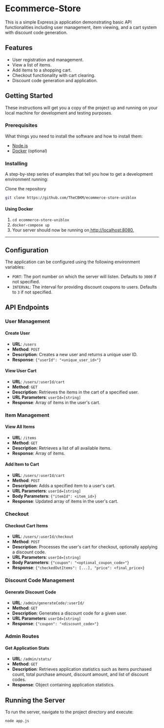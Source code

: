 # Ecommerce-Store

This is a simple Express.js application demonstrating basic API functionalities including user management, item viewing, and a cart system with discount code generation.

## Features

- User registration and management.
- View a list of items.
- Add items to a shopping cart.
- Checkout functionality with cart clearing.
- Discount code generation and application.

## Getting Started

These instructions will get you a copy of the project up and running on your local machine for development and testing purposes.

### Prerequisites

What things you need to install the software and how to install them:

- [Node.js](https://nodejs.org/)
- [Docker](https://www.docker.com/) (optional)

### Installing

A step-by-step series of examples that tell you how to get a development environment running:

Clone the repository

```bash
git clone https://github.com/TheCBKM/ecommerce-store-uniblox
```

#### Using Docker

1.  `cd ecommerce-store-uniblox`
2.  `docker-compose up`
3.  Your server should now be running on[ http://localhost:8080.](http://localhost:8080)

---

## Configuration

The application can be configured using the following environment variables:

- `PORT`: The port number on which the server will listen. Defaults to `3000` if not specified.
- `INTERVAL`: The interval for providing discount coupons to users. Defaults to `3` if not specified.

## API Endpoints

### User Management

#### Create User

- **URL**: `/users`
- **Method**: `POST`
- **Description**: Creates a new user and returns a unique user ID.
- **Response**: `{"userId": "<unique_user_id>"}`

#### View User Cart

- **URL**: `/users/:userId/cart`
- **Method**: `GET`
- **Description**: Retrieves the items in the cart of a specified user.
- **URL Parameters**: `userId=[string]`
- **Response**: Array of items in the user's cart.

### Item Management

#### View All Items

- **URL**: `/items`
- **Method**: `GET`
- **Description**: Retrieves a list of all available items.
- **Response**: Array of items.

#### Add Item to Cart

- **URL**: `/users/:userId/cart`
- **Method**: `POST`
- **Description**: Adds a specified item to a user's cart.
- **URL Parameters**: `userId=[string]`
- **Body Parameters**: `{"itemId": <item_id>}`
- **Response**: Updated array of items in the user's cart.

### Checkout

#### Checkout Cart Items

- **URL**: `/users/:userId/checkout`
- **Method**: `POST`
- **Description**: Processes the user's cart for checkout, optionally applying a discount code.
- **URL Parameters**: `userId=[string]`
- **Body Parameters**: `{"coupon": "<optional_coupon_code>"}`
- **Response**: `{"checkedOutItems": [...], "price": <final_price>}`

### Discount Code Management

#### Generate Discount Code

- **URL**: `/admin/generateCode/:userId/`
- **Method**: `GET`
- **Description**: Generates a discount code for a given user.
- **URL Parameters**: `userId=[string]`
- **Response**: `{"coupon": "<discount_code>"}`

### Admin Routes

#### Get Application Stats

- **URL**: `/admin/stats/`
- **Method**: `GET`
- **Description**: Retrieves application statistics such as items purchased count, total purchase amount, discount amount, and list of discount codes.
- **Response**: Object containing application statistics.

## Running the Server

To run the server, navigate to the project directory and execute:

```bash
node app.js
```
